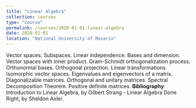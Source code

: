 ```yaml
---
title: "Linear Algebra"
collection: courses
type: "Course"
permalink: /courses/2020-01-01-linear-algebra
date: 2020-01-01
location: "National University of Rosario"
---
```


Vector spaces. Subspaces. Linear independence. Bases and dimension. Vector spaces with inner product. Gram-Schmidt orthogonalization process. Orthonormal bases. Orthogonal projection. Linear transformations. Isomorphic vector spaces. Eigenvalues and eigenvectors of a matrix. Diagonalizable matrices. Orthogonal and unitary matrices. Spectral Decomposition Theorem. Positive definite matrices.
**Bibliography**: Introduction to Linear Algebra, by Gilbert Strang -  Linear Algebra Done Right, by Sheldon Axler.

